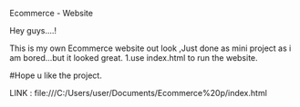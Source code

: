 Ecommerce - Website

Hey guys....!

This is my own Ecommerce website out look ,Just done as mini project as i am bored...but it looked great. 1.use index.html to run the website.

#Hope u like the project.

LINK : file:///C:/Users/user/Documents/Ecommerce%20p/index.html
